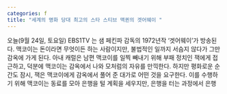 ```yaml
---
categories: f
title: "세계의 명화 당대 최고의 스타 스티브 맥퀸의 겟어웨이 "
---
```

오늘(9월 24일, 토요일) EBS1TV 는 샘 페킨파 감독의 1972년작 ‘겟어웨이’가 방송된다. 맥코이는 돈이라면 무엇이든 하는 사람이지만, 불법적인 일까지 서슴지 않다가 그만 감옥에 가게 된다. 아내 캐럴은 남편 맥코이를 일찍 빼내기 위해 부패 정치인 잭에게 접근하고, 덕분에 맥코이는 감옥에서 나와 모처럼의 자유를 만끽한다. 하지만 평화로운 순간도 잠시, 잭은 맥코이에게 감옥에서 풀어 준 대가로 어떤 것을 요구한다. 이를 수행하기 위해 맥코이는 동료를 모아 은행을 털 계획을 세우지만, 은행을 터는 과정에서 은행